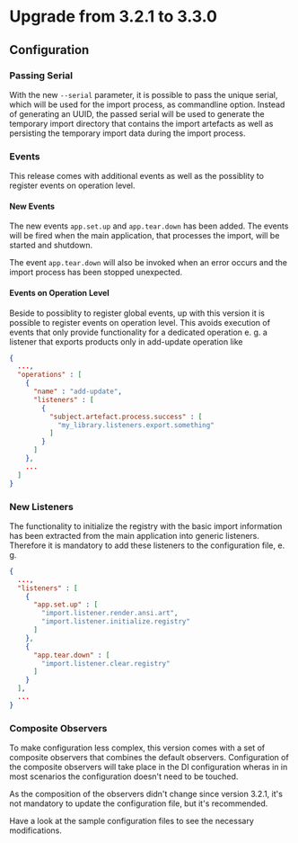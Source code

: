 # Upgrade from 3.2.1 to 3.3.0

## Configuration

### Passing Serial

With the new `--serial` parameter, it is possible to pass the unique serial, which will be used for the import 
process, as commandline option. Instead of generating an UUID, the passed serial will be used to generate the
temporary import directory that contains the import artefacts as well as persisting the temporary import data
during the import process.

### Events

This release comes with additional events as well as the possiblity to register events on operation level.

#### New Events

The new events `app.set.up` and `app.tear.down` has been added. The events will be fired when the
main application, that processes the import, will be started and shutdown.

The event `app.tear.down` will also be invoked when an error occurs and the import process has 
been stopped unexpected.

#### Events on Operation Level

Beside to possiblity to register global events, up with this version it is possible to register events on
operation level. This avoids execution of events that only provide functionality for a dedicated operation
e. g. a listener that exports products only in add-update operation like 

```json
{
  ...,
  "operations" : [
    {
      "name" : "add-update",
      "listeners" : [
        {
          "subject.artefact.process.success" : [
            "my_library.listeners.export.something"
          ]
        }
      ]
    },
    ...
  ]
}
```

### New Listeners

The functionality to initialize the registry with the basic import information has been extracted from the main
application into generic listeners. Therefore it is mandatory to add these listeners to the configuration file, 
e. g.

```json
{
  ...,
  "listeners" : [
    {
      "app.set.up" : [
        "import.listener.render.ansi.art",
        "import.listener.initialize.registry"
      ]
    },
    {
      "app.tear.down" : [
        "import.listener.clear.registry"
      ]
    }
  ],
  ...
}
```

### Composite Observers

To make configuration less complex, this version comes with a set of composite observers that combines
the default observers. Configuration of the composite observers will take place in the DI configuration
wheras in in most scenarios the configuration doesn't need to be touched.

As the composition of the observers didn't change since version 3.2.1, it's not mandatory to update the
configuration file, but it's recommended.

Have a look at the sample configuration files to see the necessary modifications.